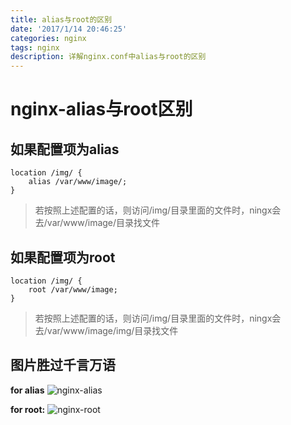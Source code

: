 ```yaml
---
title: alias与root的区别
date: '2017/1/14 20:46:25'
categories: nginx
tags: nginx
description: 详解nginx.conf中alias与root的区别
---
```


# nginx-alias与root区别

## 如果配置项为alias

```text
location /img/ {
    alias /var/www/image/;
}
```

> 若按照上述配置的话，则访问/img/目录里面的文件时，ningx会去/var/www/image/目录找文件

## 如果配置项为root

```text
location /img/ {
    root /var/www/image;
}
```

> 若按照上述配置的话，则访问/img/目录里面的文件时，ningx会去/var/www/image/img/目录找文件

## 图片胜过千言万语

**for alias** ![nginx-alias](http://ooqid2far.bkt.clouddn.com/myblog/nginx-alias.png)

**for root:** ![nginx-root](http://ooqid2far.bkt.clouddn.com/myblog/nginx-root.png)

